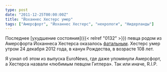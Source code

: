 ```yaml
---
type: post
date: "2011-12-25T00:00:00Z"
title: "Йоханнес Хестерс умер"
tags: ["Амерсфорт", "Йоханнес Хестерс", "некрологи", "Нидерланды"]
---
```


Последнее [ухудшение состояния]({{< relref "0132" >}}) певца родом из Амерсфорта Йоханнеса Хестерса оказалось [фатальным](http://www.washingtonpost.com/world/europe/entertainer-heesters-dies-at-age-108-after-long-career-started-in-nazi-germany/2011/12/24/gIQA8ITkFP_story.html). Хестерс умер утром 24 декабря 2012 года, в канун Рождества, в возрасте 108 лет.

<!--more-->

Я узнал об этом из выпуска EuroNews, где даже упомянули Амерсфорт, а Хестерса назвали «любимым певцом Гитлера». Так или иначе, R.I.P.
